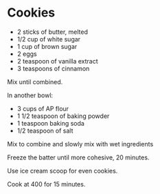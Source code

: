# Cookies

- 2 sticks of butter, melted
- 1/2 cup of white sugar
- 1 cup of brown sugar
- 2 eggs
- 2 teaspoon of vanilla extract
- 3 teaspoons of cinnamon

Mix until combined.

In another bowl:

- 3 cups of AP flour
- 1 1/2 teaspoon of baking powder
- 1 teaspoon baking soda
- 1/2 teaspoon of salt

Mix to combine and slowly mix with wet ingredients

Freeze the batter until more cohesive, 20 minutes.

Use ice cream scoop for even cookies.

Cook at 400 for 15 minutes.
